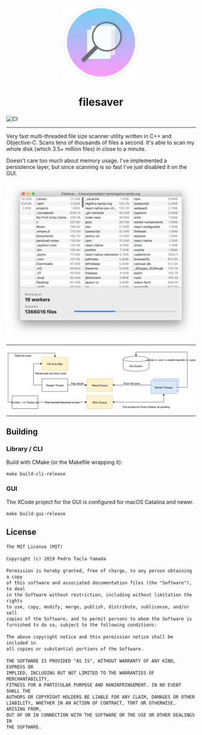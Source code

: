 <p align="center">
  <img src="/design/AppIcon@256px.png" width="200" height="200" />
</p>

<h1 align="center">filesaver</h1>

![CI](https://github.com/yamadapc/filesaver/workflows/CI/badge.svg)

- - -

Very fast multi-threaded file size scanner utility written in C++ and
Objective-C. Scans tens of thousands of files a second. It's able to scan my
whole disk (which 3.5+ million files) in close to a minute.

Doesn't care too much about memory usage. I've implemented a persistence layer,
but since scanning is so fast I've just disabled it on the GUI.

![](/screenshot.png)

- - -

![](/diagram.svg)

---

## Building

### Library / CLI

Build with CMake (or the Makefile wrapping it):

```
make build-cli-release
```

### GUI

The XCode project for the GUI is configured for macOS Catalina and newer.

```
make build-gui-release
```



## License

```
The MIT License (MIT)

Copyright (c) 2019 Pedro Tacla Yamada

Permission is hereby granted, free of charge, to any person obtaining a copy
of this software and associated documentation files (the "Software"), to deal
in the Software without restriction, including without limitation the rights
to use, copy, modify, merge, publish, distribute, sublicense, and/or sell
copies of the Software, and to permit persons to whom the Software is
furnished to do so, subject to the following conditions:

The above copyright notice and this permission notice shall be included in
all copies or substantial portions of the Software.

THE SOFTWARE IS PROVIDED "AS IS", WITHOUT WARRANTY OF ANY KIND, EXPRESS OR
IMPLIED, INCLUDING BUT NOT LIMITED TO THE WARRANTIES OF MERCHANTABILITY,
FITNESS FOR A PARTICULAR PURPOSE AND NONINFRINGEMENT. IN NO EVENT SHALL THE
AUTHORS OR COPYRIGHT HOLDERS BE LIABLE FOR ANY CLAIM, DAMAGES OR OTHER
LIABILITY, WHETHER IN AN ACTION OF CONTRACT, TORT OR OTHERWISE, ARISING FROM,
OUT OF OR IN CONNECTION WITH THE SOFTWARE OR THE USE OR OTHER DEALINGS IN
THE SOFTWARE.
```

